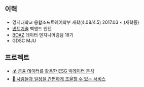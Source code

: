 ## 이력
- 명지대학교 융합소프트웨어학부 재학(4.08/4.5) 2017.03 ~ (재학중)
- [민트기술](https://mintech.kr/) 백엔드 인턴
- [BOAZ](https://www.bigdataboaz.com/) 데이터 엔지니어링팀 18기   
- GDSC MJU 

## 프로젝트
- [💰 금융 데이터를 활용한 ESG 빅데이터 분석](https://github.com/choeunhak/ESG_hadoop_spark_analysis)
- [👫 사람들과 일정을 간편하게 조율할 수 있는 서비스](https://github.com/Modu-Moija/momo-server)
